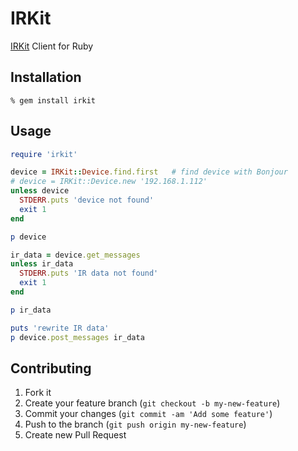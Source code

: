 # IRKit

[IRKit](http://getirkit.com) Client for Ruby


## Installation

    % gem install irkit


## Usage

```ruby
require 'irkit'

device = IRKit::Device.find.first   # find device with Bonjour
# device = IRKit::Device.new '192.168.1.112'
unless device
  STDERR.puts 'device not found'
  exit 1
end

p device

ir_data = device.get_messages
unless ir_data
  STDERR.puts 'IR data not found'
  exit 1
end

p ir_data

puts 'rewrite IR data'
p device.post_messages ir_data
```


## Contributing

1. Fork it
2. Create your feature branch (`git checkout -b my-new-feature`)
3. Commit your changes (`git commit -am 'Add some feature'`)
4. Push to the branch (`git push origin my-new-feature`)
5. Create new Pull Request
